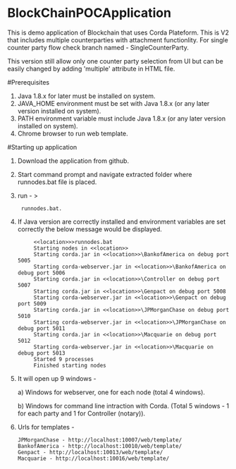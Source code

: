 # BlockChainPOCApplication
This is demo application of Blockchain that uses Corda Plateform. This is V2 that includes multiple counterparties with attachment functionlity. For single counter party flow check branch named - SingleCounterParty.

This version still allow only one counter party selection from UI but can be easily changed by adding 'multiple' attribute in HTML file.

#Prerequisites
1. Java 1.8.x for later must be installed on system.
2. JAVA_HOME environment must be set with Java 1.8.x (or any later version installed on system).
3. PATH environment variable must include Java 1.8.x (or any later version installed on system).
4. Chrome browser to run web template.

#Starting up application
1. Download the application from github.
2. Start command prompt and navigate extracted folder where runnodes.bat file is placed.
3. run - > 

		runnodes.bat.
			
4. If Java version are correctly installed and environment variables are set correctly the below message would be displayed.
			
			<<location>>>runnodes.bat
			Starting nodes in <<location>>
			Starting corda.jar in <<location>>\BankofAmerica on debug port 5005
			Starting corda-webserver.jar in <<location>>\BankofAmerica on debug port 5006
			Starting corda.jar in <<location>>\Controller on debug port 5007
			Starting corda.jar in <<location>>\Genpact on debug port 5008
			Starting corda-webserver.jar in <<location>>\Genpact on debug port 5009
			Starting corda.jar in <<location>>\JPMorganChase on debug port 5010
			Starting corda-webserver.jar in <<location>>\JPMorganChase on debug port 5011
			Starting corda.jar in <<location>>\Macquarie on debug port 5012
			Starting corda-webserver.jar in <<location>>\Macquarie on debug port 5013
			Started 9 processes
			Finished starting nodes	

5.  It will open up 9 windows -

	a) Windows for webserver, one for each node (total 4 windows).
		
	b) Windows for command line intraction with Corda. (Total 5 windows - 1 for each party and 1 for Controller (notary)).
		
6.  Urls for templates -

		JPMorganChase - http://localhost:10007/web/template/		
		BankofAmerica - http://localhost:10010/web/template/
		Genpact - http://localhost:10013/web/template/		
		Macquarie - http://localhost:10016/web/template/
		
		

